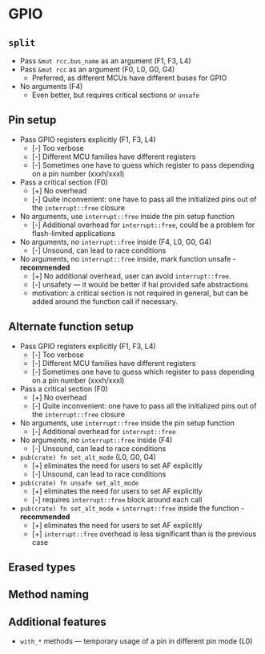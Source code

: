 # GPIO

## `split`

* Pass `&mut rcc.bus_name` as an argument (F1, F3, L4)
* Pass `&mut rcc`  as an argument (F0, L0, G0, G4)
  * Preferred, as different MCUs have different buses for GPIO
* No arguments (F4)
  * Even better, but requires critical sections or `unsafe`

## Pin setup

* Pass GPIO registers explicitly (F1, F3, L4)
  * [-] Too verbose
  * [-] Different MCU families have different registers
  * [-] Sometimes one have to guess which register to pass depending on a pin number (xxxh/xxxl)
* Pass a critical section (F0)
  * [+] No overhead
  * [-] Quite inconvenient: one have to pass all the initialized pins out of the `interrupt::free` closure
* No arguments, use `interrupt::free` inside the pin setup function
  * [-] Additional overhead for `interrupt::free`, could be a problem for flash-limited applications
* No arguments, no `interrupt::free` inside (F4, L0, G0, G4)
  * [-] Unsound, can lead to race conditions
* No arguments, no `interrupt::free` inside, mark function unsafe - **recommended**
  * [+] No additional overhead, user can avoid `interrupt::free`.
  * [-] unsafety — it would be better if hal provided safe abstractions
  * motivation: a critical section is not required in general,
  but can be added around the function call if necessary.

## Alternate function setup

* Pass GPIO registers explicitly (F1, F3, L4)
  * [-] Too verbose
  * [-] Different MCU families have different registers
  * [-] Sometimes one have to guess which register to pass depending on a pin number (xxxh/xxxl)
* Pass a critical section (F0)
  * [+] No overhead
  * [-] Quite inconvenient: one have to pass all the initialized pins out of the `interrupt::free` closure
* No arguments, use `interrupt::free` inside the pin setup function
  * [-] Additional overhead for `interrupt::free`
* No arguments, no `interrupt::free` inside (F4)
  * [-] Unsound, can lead to race conditions
* `pub(crate) fn set_alt_mode` (L0, G0, G4)
  * [+] eliminates the need for users to set AF explicitly
  * [-] Unsound, can lead to race conditions
* `pub(crate) fn unsafe set_alt_mode`
  * [+] eliminates the need for users to set AF explicitly
  * [-] requires `interrupt::free` block around each call
* `pub(crate) fn set_alt_mode` + `interrupt::free` inside the function - **recommended**
  * [+] eliminates the need for users to set AF explicitly
  * [+] `interrupt::free` overhead is less significant than is the previous case

## Erased types

## Method naming

## Additional features

* `with_*` methods — temporary usage of a pin in different pin mode (L0)
